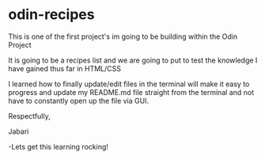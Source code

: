 # odin-recipes

This is one of the first project's im going to be building within the Odin Project

It is going to be a recipes list and we are going to put to test the knowledge I have gained thus far in HTML/CSS

I learned how to finally update/edit files in the terminal will make it easy to progress and update my README.md file straight from the terminal and not have to constantly open up the file via GUI.

Respectfully,

Jabari

-Lets get this learning rocking!
